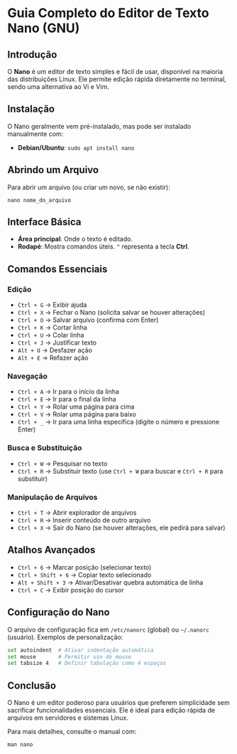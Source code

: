 # Guia Completo do Editor de Texto Nano (GNU)

## Introdução
O **Nano** é um editor de texto simples e fácil de usar, disponível na maioria das distribuições Linux. Ele permite edição rápida diretamente no terminal, sendo uma alternativa ao Vi e Vim.

## Instalação
O Nano geralmente vem pré-instalado, mas pode ser instalado manualmente com:

- **Debian/Ubuntu**: `sudo apt install nano`

## Abrindo um Arquivo
Para abrir um arquivo (ou criar um novo, se não existir):
```
nano nome_do_arquivo
```

## Interface Básica
- **Área principal**: Onde o texto é editado.
- **Rodapé**: Mostra comandos úteis. `^` representa a tecla **Ctrl**.

## Comandos Essenciais

### Edição
- `Ctrl + G` → Exibir ajuda
- `Ctrl + X` → Fechar o Nano (solicita salvar se houver alterações)
- `Ctrl + O` → Salvar arquivo (confirma com Enter)
- `Ctrl + K` → Cortar linha
- `Ctrl + U` → Colar linha
- `Ctrl + J` → Justificar texto
- `Alt + U` → Desfazer ação
- `Alt + E` → Refazer ação

### Navegação
- `Ctrl + A` → Ir para o início da linha
- `Ctrl + E` → Ir para o final da linha
- `Ctrl + Y` → Rolar uma página para cima
- `Ctrl + V` → Rolar uma página para baixo
- `Ctrl + _` → Ir para uma linha específica (digite o número e pressione Enter)

### Busca e Substituição
- `Ctrl + W` → Pesquisar no texto
- `Ctrl + R` → Substituir texto (use `Ctrl + W` para buscar e `Ctrl + R` para substituir)

### Manipulação de Arquivos
- `Ctrl + T` → Abrir explorador de arquivos
- `Ctrl + R` → Inserir conteúdo de outro arquivo
- `Ctrl + X` → Sair do Nano (se houver alterações, ele pedirá para salvar)

## Atalhos Avançados
- `Ctrl + 6` → Marcar posição (selecionar texto)
- `Ctrl + Shift + 6` → Copiar texto selecionado
- `Alt + Shift + 3` → Ativar/Desativar quebra automática de linha
- `Ctrl + C` → Exibir posição do cursor

## Configuração do Nano
O arquivo de configuração fica em `/etc/nanorc` (global) ou `~/.nanorc` (usuário). Exemplos de personalização:

```bash
set autoindent  # Ativar indentação automática
set mouse       # Permitir uso do mouse
set tabsize 4   # Definir tabulação como 4 espaços
```

## Conclusão
O Nano é um editor poderoso para usuários que preferem simplicidade sem sacrificar funcionalidades essenciais. Ele é ideal para edição rápida de arquivos em servidores e sistemas Linux.

Para mais detalhes, consulte o manual com:
```
man nano
```
